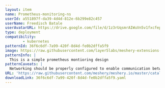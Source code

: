 ```yaml
---
layout: item
name: Prometheus-monitoring-ns
userId: a551897f-da39-4d4d-812e-6b299e82c457
userName: Freedisch Batale
userAvatarURL: https://drive.google.com/file/d/1z3rUqsmrAIWuVn5v1fxcfepXL7JkQT_0/view?usp=drive_link
type: deployment
compatibility: 
        - kubernetes
patternId: 36f6c6df-7a99-420f-8d4d-fe0b2dffa5f9
image: https://raw.githubusercontent.com/layer5labs/meshery-extensions-packages/master/action-assets/design-assets/36f6c6df-7a99-420f-8d4d-fe0b2dffa5f9-light.png,https://raw.githubusercontent.com/layer5labs/meshery-extensions-packages/master/action-assets/design-assets/36f6c6df-7a99-420f-8d4d-fe0b2dffa5f9-dark.png
patternInfo: |
  This is a simple prometheus montioring design
patternCaveats: |
  Networking should be properly configured to enable communication between the frontend and backend components of the app.
URL: 'https://raw.githubusercontent.com/meshery/meshery.io/master/catalog/36f6c6df-7a99-420f-8d4d-fe0b2dffa5f9.yaml'
downloadLink: 36f6c6df-7a99-420f-8d4d-fe0b2dffa5f9.yaml
---
```

